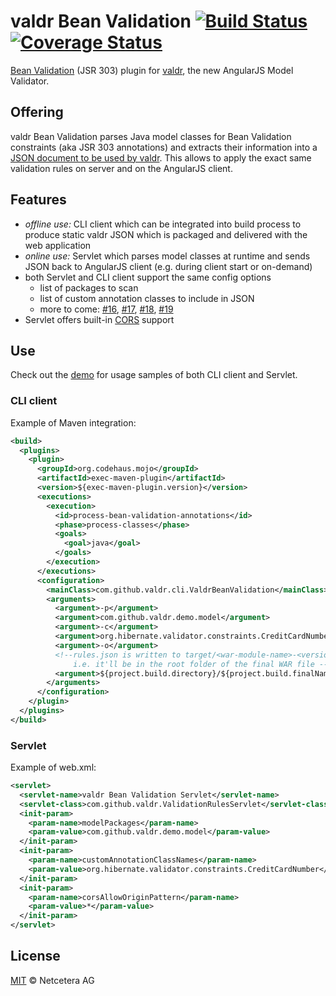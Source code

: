 # valdr Bean Validation [![Build Status](https://travis-ci.org/netceteragroup/valdr-bean-validation.svg?branch=master)](https://travis-ci.org/netceteragroup/valdr-bean-validation) [![Coverage Status](https://coveralls.io/repos/netceteragroup/valdr-bean-validation/badge.png?branch=master)](https://coveralls.io/r/netceteragroup/valdr-bean-validation?branch=master)

[Bean Validation](http://beanvalidation.org/) (JSR 303) plugin for [valdr](https://github.com/netceteragroup/valdr),
the new AngularJS Model Validator.

## Offering

valdr Bean Validation parses Java model classes for Bean Validation constraints (aka JSR 303 annotations)
and extracts their information into a [JSON document to be used by valdr](https://github.com/netceteragroup/valdr#constraints-json). This allows to apply the exact same
validation rules on server and on the AngularJS client.

## Features

- _offline use:_ CLI client which can be integrated into build process to produce static valdr JSON which is packaged
and delivered with the web application
- _online use:_ Servlet which parses model classes at runtime and sends JSON back to AngularJS client (e.g. during
client start or on-demand)
- both Servlet and CLI client support the same config options
  - list of packages to scan
  - list of custom annotation classes to include in JSON
  - more to come: [#16](/../../issues/16), [#17](/../../issues/17), [#18](/../../issues/18), [#19](/../../issues/19)
- Servlet offers built-in [CORS](http://en.wikipedia.org/wiki/Cross-origin_resource_sharing) support

## Use

Check out the [demo](valdr-bean-validation-demo) for usage samples of both CLI client and Servlet.

### CLI client

Example of Maven integration:
```xml
<build>
  <plugins>
    <plugin>
      <groupId>org.codehaus.mojo</groupId>
      <artifactId>exec-maven-plugin</artifactId>
      <version>${exec-maven-plugin.version}</version>
      <executions>
        <execution>
          <id>process-bean-validation-annotations</id>
          <phase>process-classes</phase>
          <goals>
            <goal>java</goal>
          </goals>
        </execution>
      </executions>
      <configuration>
        <mainClass>com.github.valdr.cli.ValdrBeanValidation</mainClass>
        <arguments>
          <argument>-p</argument>
          <argument>com.github.valdr.demo.model</argument>
          <argument>-c</argument>
          <argument>org.hibernate.validator.constraints.CreditCardNumber</argument>
          <argument>-o</argument>
          <!--rules.json is written to target/<war-module-name>-<version>
              i.e. it'll be in the root folder of the final WAR file -->
          <argument>${project.build.directory}/${project.build.finalName}/rules.json</argument>
        </arguments>
      </configuration>
    </plugin>
  </plugins>
</build>
```

### Servlet

Example of web.xml:
```xml
<servlet>
  <servlet-name>valdr Bean Validation Servlet</servlet-name>
  <servlet-class>com.github.valdr.ValidationRulesServlet</servlet-class>
  <init-param>
    <param-name>modelPackages</param-name>
    <param-value>com.github.valdr.demo.model</param-value>
  </init-param>
  <init-param>
    <param-name>customAnnotationClassNames</param-name>
    <param-value>org.hibernate.validator.constraints.CreditCardNumber</param-value>
  </init-param>
  <init-param>
    <param-name>corsAllowOriginPattern</param-name>
    <param-value>*</param-value>
  </init-param>
</servlet>
```

## License

[MIT](http://opensource.org/licenses/MIT) © Netcetera AG
